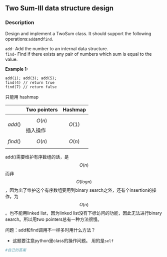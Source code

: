 ## Two Sum-III data structure design

### Description

Design and implement a TwoSum class. It should support the following operations:`add`and`find`.

`add`- Add the number to an internal data structure.  
`find`- Find if there exists any pair of numbers which sum is equal to the value.

**Example 1:**

```
add(1); add(3); add(5);
find(4) // return true
find(7) // return false
```

只能用 hashmap

|  | Two pointers | Hashmap |
| :--- | :--- | :--- |
| $$add()$$ | $$O(n)$$ 插入操作 | $$O(1)$$ |
| $$find()$$ | $$O(n)$$ | $$O(n)$$ |

add\(\)需要维护有序数组的话，是$$O(n)$$ 而非 $$O(logn)$$，因为出了维护这个有序数组要用到binary search之外，还有个insertion的操作，为$$O(n)$$。也不能用linked list，因为linked list没有下标访问的功能，因此无法进行binary search。所以用two pointers总有一种方法很慢。


问题：add和find调用不一样多时用什么方法？

* 这题要注意python里class的操作问题。 用的是`self`

```py
#自己的答案

```





